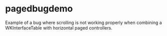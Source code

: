 # pagedbugdemo

Example of a bug where scrolling is not working properly when combining a WKInterfaceTable with horizontal paged controllers.
